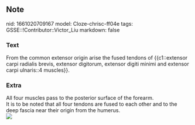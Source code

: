 ## Note
nid: 1661020709167
model: Cloze-chrisc-ff04e
tags: GSSE::!Contributor::Victor_Liu
markdown: false

### Text
From the common extensor origin arise the fused tendons of {{c1::extensor carpi radialis brevis, extensor digitorum, extensor digiti minimi and extensor carpi ulnaris::4 muscles}}.

### Extra
<div>
  All four muscles pass to the posterior surface of the forearm.
</div>
<div>
  It is to be noted that all four tendons are fused to each other
  and to the deep fascia near their origin from the humerus.
</div><img src=
"paste-c63f655ca9ac395a7a897edc18c767fe545991e0.jpg">
